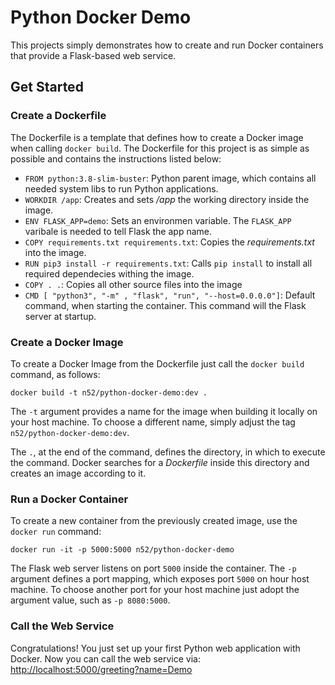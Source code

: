 # Python Docker Demo
This projects simply demonstrates how to create and run Docker containers that provide a Flask-based web service.
## Get Started
### Create a Dockerfile
The Dockerfile is a template that defines how to create a Docker image when calling `docker build`. The Dockerfile for this project is as simple as possible
and contains the instructions listed below:
* `FROM python:3.8-slim-buster`: Python parent image, which contains all needed system libs to run Python applications.
* `WORKDIR /app`: Creates and sets _/app_ the working directory inside the image.
* `ENV FLASK_APP=demo`: Sets an environmen variable. The `FLASK_APP` varibale is needed to tell Flask the app name.
* `COPY requirements.txt requirements.txt`: Copies the _requirements.txt_ into the image.
* `RUN pip3 install -r requirements.txt`: Calls `pip install` to install all required dependecies withing the image.
* `COPY . .`: Copies all other source files into the image
* `CMD [ "python3", "-m" , "flask", "run", "--host=0.0.0.0"]`: Default command, when starting the container. This command will the Flask server at startup.
### Create a Docker Image
To create a Docker Image from the Dockerfile just call the `docker build` command, as follows:  
```
docker build -t n52/python-docker-demo:dev .
```
The `-t` argument provides a name for the image when building it locally on your host machine. To choose a different name, simply adjust the tag `n52/python-docker-demo:dev`.  

The `.`, at the end of the command, defines the directory, in which to execute the command. Docker searches for a _Dockerfile_ inside this directory and creates an image according to it.
### Run a Docker Container
To create a new container from the previously created image, use the `docker run` command:
```
docker run -it -p 5000:5000 n52/python-docker-demo
```
The Flask web server listens on port `5000` inside the container. The `-p` argument defines a port mapping, which exposes port `5000` on hour host machine. To choose another port for your host machine just adopt the argument value, such as `-p 8080:5000`.
### Call the Web Service
Congratulations! You just set up your first Python web application with Docker. Now you can call the web service via:
[http://localhost:5000/greeting?name=Demo](http://localhost:5000/greeting?name=Demo)
